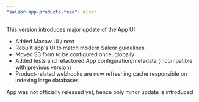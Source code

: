 ```yaml
---
"saleor-app-products-feed": minor
---
```


This version introduces major update of the App UI:
- Added Macaw UI / next 
- Rebuilt app's UI to match modern Saleor guidelines
- Moved S3 form to be configured once, globally
- Added tests and refactored App configuration/metadata (incompatible with previous version)
- Product-related webhooks are now refreshing cache responsible on indexing large databases

App was not officially released yet, hence only minor update is introduced
